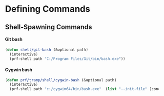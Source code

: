 

# Defining Commands

## Shell-Spawning Commands

#### Git bash

```el
(defun shell/git-bash (&optional path)
  (interactive)
  (prf-shell path "C:/Program Files/Git/bin/bash.exe"))
```

#### Cygwin bash

```el
(defun prf/tramp/shell/cygwin-bash (&optional path)
  (interactive)
  (prf-shell path "c:/cygwin64/bin/bash.exe"  (list "--init-file" (concat "/home/" (getenv "USERNAME") "/.bashrc"))))
```
